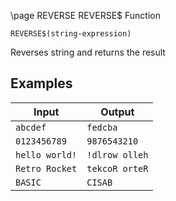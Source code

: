 \page REVERSE REVERSE$ Function
```basic
REVERSE$(string-expression)
```
Reverses string and returns the result
## Examples
| Input            | Output           |
|------------------|------------------|
| ``abcdef``       | ``fedcba``       |
| ``0123456789``   | ``9876543210``   |
| ``hello world!`` | ``!dlrow olleh`` |
| ``Retro Rocket`` | ``tekcoR orteR`` |
| ``BASIC``        | ``CISAB``        |

